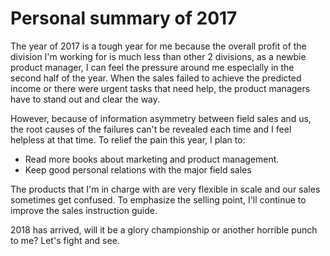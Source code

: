# Personal summary of 2017

The year of 2017 is a tough year for me because the overall profit of the division I'm working for is much less than other 2 divisions, as a newbie product manager, I can feel the pressure around me especially in the second half of the year. When the sales failed to achieve the predicted income or there were urgent tasks that need help, the product managers have to stand out and clear the way.

However, because of information asymmetry between field sales and us, the root causes of the failures can't be revealed each time and I feel helpless at that time. To relief the pain this year, I plan to:

- Read more books about marketing and product management.
- Keep good personal relations with the major field sales

The products that I'm in charge with are very flexible in scale and our sales sometimes get confused. To emphasize the selling point, I'll continue to improve the sales instruction guide.

2018 has arrived, will it be a glory championship or another horrible punch to me?  Let's fight and see.